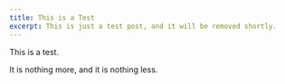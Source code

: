 ```yaml
---
title: This is a Test
excerpt: This is just a test post, and it will be removed shortly. 
---
```


This is a test. 

It is nothing more, and it is nothing less.
